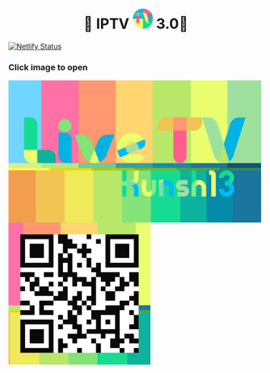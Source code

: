 
<h1 align='center'>🌟 IPTV <a href="https://kunsh13.github.io/iptv/"><img src="/img/favicon_round.png" width="40" height="40"></a> 3.0🌟</h1>

[![Netlify Status](https://api.netlify.com/api/v1/badges/b649cddc-2888-4ee6-9391-fa6be667a902/deploy-status)](https://iptvkunsh.netlify.app/)


###       Click image to open

[<img align="left" alt="IPTV" width="500px" height="281px" src="img/banner.png" />][youtube]

[youtube]: https://kunsh13.github.io/iptv/


[<img align="left" alt="qr code" width="281px" height="281px" src="img/qr_c.png" />][youtube]

<br>
<br>
<br>
<br>
<br>
<br>
<br>
<br>
<br>


